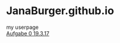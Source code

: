 # JanaBurger.github.io
my userpage <br>
<a href="https://janaburger.github.io/EIA2/Aufgabe0/aufgabe0.htm" target="blank">Aufgabe 0 19.3.17</a> 
